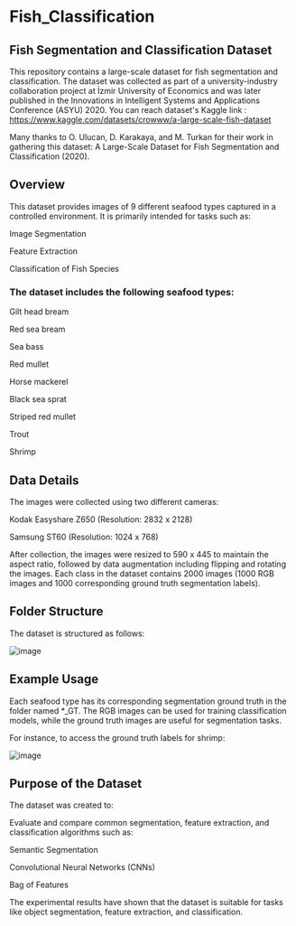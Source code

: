 # Fish_Classification

## Fish Segmentation and Classification Dataset

This repository contains a large-scale dataset for fish segmentation and classification. The dataset was collected as part of a university-industry collaboration project at İzmir University of Economics and was later published in the Innovations in Intelligent Systems and Applications Conference (ASYU) 2020.
You can reach dataset's Kaggle link : https://www.kaggle.com/datasets/crowww/a-large-scale-fish-dataset

Many thanks to O. Ulucan, D. Karakaya, and M. Turkan for their work in gathering this dataset: A Large-Scale Dataset for Fish Segmentation and Classification (2020).

## Overview

This dataset provides images of 9 different seafood types captured in a controlled environment. It is primarily intended for tasks such as:

Image Segmentation

Feature Extraction

Classification of Fish Species

### The dataset includes the following seafood types:

Gilt head bream

Red sea bream

Sea bass

Red mullet

Horse mackerel

Black sea sprat

Striped red mullet

Trout

Shrimp


## Data Details

The images were collected using two different cameras:

Kodak Easyshare Z650 (Resolution: 2832 x 2128)

Samsung ST60 (Resolution: 1024 x 768)

After collection, the images were resized to 590 x 445 to maintain the aspect ratio, followed by data augmentation including flipping and rotating the images. Each class in the dataset contains 2000 images (1000 RGB images and 1000 corresponding ground truth segmentation labels).

## Folder Structure

The dataset is structured as follows:

![image](https://github.com/user-attachments/assets/6ea133d3-2fde-4244-9a54-537fa7be4c84)

    
## Example Usage

Each seafood type has its corresponding segmentation ground truth in the folder named *_GT. The RGB images can be used for training classification models, while the ground truth images are useful for segmentation tasks.

For instance, to access the ground truth labels for shrimp:

![image](https://github.com/user-attachments/assets/b5adc795-359a-4946-9e23-43d097bf1641)

## Purpose of the Dataset

The dataset was created to:

Evaluate and compare common segmentation, feature extraction, and classification algorithms such as:

Semantic Segmentation

Convolutional Neural Networks (CNNs)

Bag of Features

The experimental results have shown that the dataset is suitable for tasks like object segmentation, feature extraction, and classification.

